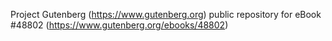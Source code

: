 Project Gutenberg (https://www.gutenberg.org) public repository for
eBook #48802 (https://www.gutenberg.org/ebooks/48802)
